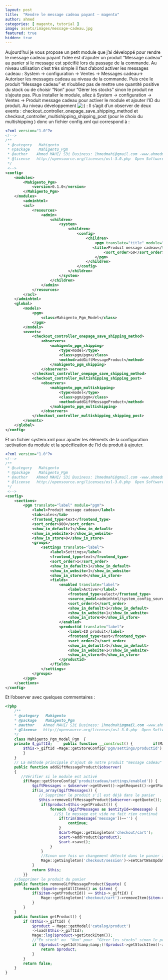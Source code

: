 ```yaml
---
layout: post
title:  "Rendre le message cadeau payant – magento"
author: ahmed
categories: [ magento, tutorial ]
image: assets/images/message-cadeau.jpg
featured: true
hidden: true
---
```


Aujourd’hui je vous propose un petit module que j’ai développé pour rendre le message cadeau payant l’idée est d’ajouter un produit “Message cadeau” au panier si le message est spécifié lors du passage de la commande.
Au niveau utilisation c’est très simple il faut d’abord activer les messages cadeau :
System -> configuration -> Ventes -> Messages cadeau-> Autoriser les messages cadeau au niveau de la commande.
Puis crée le produit “Message cadeau” et n’oubliez pas de mettre une quantité positive du stock ou de choisir “Non” pour “Gérer les stocks” sinon le produit ne s’ajoute pas.
Pius installer le module, allez à System -> configuration -> Ventes -> Produit message cadeau pour activer le module et ajouter l’ID du produit.
Au niveau développement ![:)](http://blog.ahmedmahi.com/wp-includes/images/smilies/icon_smile.gif) :
Il s’agit d’un observer de deux events :
checkout_controller_onepage_save_shipping_method et checkout_controller_multishipping_shipping_post (pour le choix du multishipping ) donc un fichier config.xml qui correspond à :

```xml
<?xml version="1.0"?>
<!-->
/**
 * @category   Mahigento
 * @package    Mahigento_Pgm
 * @author    Ahmed MAHI/ S3i Business: 1hmedmahi@gmail.com -www.ahmedmahi.com
 * @license   http://opensource.org/licenses/osl-3.0.php  Open Software License (OSL 3.0)
 */
 <-->
<config>
    <modules>
        <Mahigento_Pgm>
            <version>0.1.0</version>
        </Mahigento_Pgm>
    </modules>
        <adminhtml>
        <acl>
            <resources>
                <admin>
                    <children>
                        <system>
                            <children>
                                <config>
                                    <children>
                                        <pgm translate="title" module="pgm">
                                       <title>Produit message cadeau</title>
                                            <sort_order>50</sort_order>
                                        </pgm>
                                    </children>
                                </config>
                            </children>
                        </system>
                    </children>
                </admin>
            </resources>
        </acl>
    </adminhtml>
    <global>
        <models>
            <pgm>
                <class>Mahigento_Pgm_Model</class>
            </pgm>
        </models>
        <events>
            <checkout_controller_onepage_save_shipping_method>
                <observers>
                    <mahigento_pgm_shipping>
                        <type>model</type>
                        <class>pgm/pgm</class>
                        <method>addGiftMessageProduct</method>
                    </mahigento_pgm_shipping>
                </observers>
            </checkout_controller_onepage_save_shipping_method>
            <checkout_controller_multishipping_shipping_post>
                <observers>
                    <mahigento_pgm_multishipping>
                        <type>model</type>
                        <class>pgm/pgm</class>
                        <method>addGiftMessageProduct</method>
                    </mahigento_pgm_multishipping>
                </observers>
            </checkout_controller_multishipping_shipping_post>
        </events>
    </global>
</config>
```

Et un fichier system.xml pour ajouter les éléments de la configuration :activation du module et la spécification de l’id du produit à ajouter.

```xml
<?xml version="1.0"?>
<!-->
/**
 * @category   Mahigento
 * @package    Mahigento_Pgm
 * @author    Ahmed MAHI/ S3i Business: 1hmedmahi@gmail.com -www.ahmedmahi.com
 * @license   http://opensource.org/licenses/osl-3.0.php  Open Software License (OSL 3.0)
 */
 <-->
<config>
    <sections>
        <pgm translate="label" module="pgm">
            <label>Produit message cadeau</label>
            <tab>sales</tab>
            <frontend_type>text</frontend_type>
            <sort_order>900</sort_order>
            <show_in_default>1</show_in_default>
            <show_in_website>1</show_in_website>
            <show_in_store>0</show_in_store>
            <groups>
                <settings translate="label">
                    <label>Settings</label>
                    <frontend_type>text</frontend_type>
                    <sort_order>1</sort_order>
                    <show_in_default>1</show_in_default>
                    <show_in_website>1</show_in_website>
                    <show_in_store>0</show_in_store>
                    <fields>
                        <enabled translate="label">
                            <label>Activer</label>
                            <frontend_type>select</frontend_type>
                            <source_model>adminhtml/system_config_source_yesno</source_model>
                            <sort_order>1</sort_order>
                            <show_in_default>1</show_in_default>
                            <show_in_website>1</show_in_website>
                            <show_in_store>0</show_in_store>
                        </enabled>
                        <productid translate="label">
                            <label>ID produit</label>
                            <frontend_type>text</frontend_type>
                            <sort_order>2</sort_order>
                            <show_in_default>1</show_in_default>
                            <show_in_website>1</show_in_website>
                            <show_in_store>0</show_in_store>
                        </productid>
                    </fields>
                </settings>
            </groups>
        </pgm>
    </sections>
</config>
```

Et l’observer avec quelques commentaires :

```php
<?php 
    /**  
    * @category   Mahigento   
    * @package    Mahigento_Pgm   
    * @author    Ahmed MAHI/ S3i Business: 1hmedmahi@gmail.com -www.ahmedmahi.com  
    * @license   http://opensource.org/licenses/osl-3.0.php  Open Software License (OSL 3.0)  
    */ 
    class Mahigento_Pgm_Model_Pgm  {     
    private $_giftId;     public function __construct() {         if(Mage::getStoreConfig('produitcadeau/settings/enabled')) {             
        $this->_giftId =Mage::getStoreConfig('pgm/settings/productid');
        }
    }
    // La méthode principale d'ajout de notre produit "message cadeau"
    public function addGiftMessageProduct($observer)
    {
       //Vérifier si le module est activé
        if(Mage::getStoreConfig('produitcadeau/settings/enabled')) {
            $giftMessages = $observer->getEvent()->getRequest()->getParam('giftmessage');
            if(is_array($giftMessages)) {
               // Supprimer le produit s'il est déjà dans le panier
               $this->removeGiftMessageProduct($observer->getQuote());
                if($product=$this->getProduct()) {
                    foreach ($giftMessages as $entityId=>$message) {
                      //Si le message est vide ne fait rien continué
                        if(trim($message['message'])=='') {
                            continue;
                        }
                        $cart=Mage::getSingleton('checkout/cart');
                        $cart->addProduct($product);
                        $cart->save();
                    }
                }
                //Sinon une fois un changement détecté dans le panier il aura une redirection vers la page panier (la méthode _expireAjax du controlleur)
                Mage::getSingleton('checkout/session')->setCartWasUpdated(false);
            }
            return $this;
        }}
    //Supprimer le produit du panier
    public function removeGiftMessageProduct($quote) {
        foreach ($quote->getAllItems() as $item) {
            if($item->getProductId() == $this->_giftId) {
                Mage::getSingleton('checkout/cart')->removeItem($item->getId())->save();
            }
        }
    }
    public function getProduct() {
        if ($this->_giftId) {
            $product = Mage::getModel('catalog/product')
            ->load($this->_giftId);
            Mage::log($product->getStockItem());
            //"En stock" ou  "Non" pour  "Gérer les stocks" sinon le produit ne pourra pas être ajouté
            if ($product->getId()&amp;&amp;(!$product->getStockItem()->getUseConfigManageStock()||$product->getStockItem()->getIsInStock())) {
                return $product;
            }
        }
        return false;
    }
}
```


